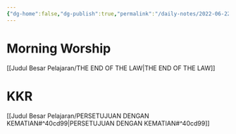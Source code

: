```yaml
---
{"dg-home":false,"dg-publish":true,"permalink":"/daily-notes/2022-06-22/","dgHomeLink":true,"dgPassFrontmatter":true}
---
```


# Morning Worship
[[Judul Besar Pelajaran/THE END OF THE LAW|THE END OF THE LAW]]

# KKR
[[Judul Besar Pelajaran/PERSETUJUAN DENGAN KEMATIAN#^40cd99|PERSETUJUAN DENGAN KEMATIAN#^40cd99]]


